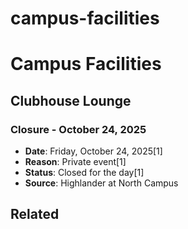 # campus-facilities

# Campus Facilities

## Clubhouse Lounge

### Closure - October 24, 2025
- **Date**: Friday, October 24, 2025[1]
- **Reason**: Private event[1]
- **Status**: Closed for the day[1]
- **Source**: Highlander at North Campus

## Related


